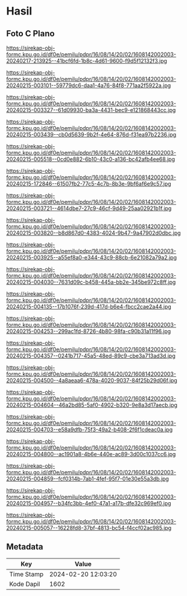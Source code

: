 # Hasil

## Foto C Plano

https://sirekap-obj-formc.kpu.go.id/df0e/pemilu/pdpr/16/08/14/20/02/1608142002003-20240217-213925--41bcf6fd-1b8c-4d61-9600-f9d5f12132f3.jpg

https://sirekap-obj-formc.kpu.go.id/df0e/pemilu/pdpr/16/08/14/20/02/1608142002003-20240215-003101--59779dc6-daa1-4a76-84f8-771aa2f5922a.jpg

https://sirekap-obj-formc.kpu.go.id/df0e/pemilu/pdpr/16/08/14/20/02/1608142002003-20240215-003327--61d09930-ba3a-4431-bec9-e121868443cc.jpg

https://sirekap-obj-formc.kpu.go.id/df0e/pemilu/pdpr/16/08/14/20/02/1608142002003-20240215-003439--cb0d5639-9b2f-4e64-876d-f31ea97b2236.jpg

https://sirekap-obj-formc.kpu.go.id/df0e/pemilu/pdpr/16/08/14/20/02/1608142002003-20240215-005518--0cd0e882-6b10-43c0-a136-bc42afb4ee68.jpg

https://sirekap-obj-formc.kpu.go.id/df0e/pemilu/pdpr/16/08/14/20/02/1608142002003-20240215-172846--61507fb2-77c5-4c7b-8b3e-9bf6af6e9c57.jpg

https://sirekap-obj-formc.kpu.go.id/df0e/pemilu/pdpr/16/08/14/20/02/1608142002003-20240215-003721--4614dbe7-27c9-46cf-9d49-25aa02921b1f.jpg

https://sirekap-obj-formc.kpu.go.id/df0e/pemilu/pdpr/16/08/14/20/02/1608142002003-20240215-003820--b8d867d0-4383-4024-9b47-9a47902d0dbc.jpg

https://sirekap-obj-formc.kpu.go.id/df0e/pemilu/pdpr/16/08/14/20/02/1608142002003-20240215-003925--a55ef8a0-e344-43c9-88cb-6e21082a79a2.jpg

https://sirekap-obj-formc.kpu.go.id/df0e/pemilu/pdpr/16/08/14/20/02/1608142002003-20240215-004030--7631d09c-b458-445a-bb2e-345be972c8ff.jpg

https://sirekap-obj-formc.kpu.go.id/df0e/pemilu/pdpr/16/08/14/20/02/1608142002003-20240215-004135--17b1076f-239d-417d-b6e4-fbcc2cae2a44.jpg

https://sirekap-obj-formc.kpu.go.id/df0e/pemilu/pdpr/16/08/14/20/02/1608142002003-20240215-004253--299ac1fd-8726-4b80-98fa-c90b31a11f96.jpg

https://sirekap-obj-formc.kpu.go.id/df0e/pemilu/pdpr/16/08/14/20/02/1608142002003-20240215-004357--0241b717-45a5-48ed-89c9-cbe3a713ad3d.jpg

https://sirekap-obj-formc.kpu.go.id/df0e/pemilu/pdpr/16/08/14/20/02/1608142002003-20240215-004500--4a8aeaa6-478a-4020-9037-84f25b29d06f.jpg

https://sirekap-obj-formc.kpu.go.id/df0e/pemilu/pdpr/16/08/14/20/02/1608142002003-20240215-004604--46a2bd85-5af0-4902-b320-9e8a3d17aecb.jpg

https://sirekap-obj-formc.kpu.go.id/df0e/pemilu/pdpr/16/08/14/20/02/1608142002003-20240215-004703--e58a9dfb-75f3-49a2-b408-2f6f1cdeac0a.jpg

https://sirekap-obj-formc.kpu.go.id/df0e/pemilu/pdpr/16/08/14/20/02/1608142002003-20240215-004800--ac1901a8-4b6e-440e-ac89-3d00c1037cc6.jpg

https://sirekap-obj-formc.kpu.go.id/df0e/pemilu/pdpr/16/08/14/20/02/1608142002003-20240215-004859--fcf0314b-7ab1-4fef-95f7-01e30e55a3db.jpg

https://sirekap-obj-formc.kpu.go.id/df0e/pemilu/pdpr/16/08/14/20/02/1608142002003-20240215-004957--b34fc3bb-4ef0-47a1-a17b-dfe32c969ef0.jpg

https://sirekap-obj-formc.kpu.go.id/df0e/pemilu/pdpr/16/08/14/20/02/1608142002003-20240215-005057--16228fd8-37bf-4813-bc54-f4ccf02ac985.jpg


## Metadata

| Key        | Value               |
| ---------- | ------------------- |
| Time Stamp | 2024-02-20 12:03:20 |
| Kode Dapil | 1602                |



